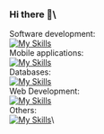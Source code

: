### Hi there 👋\
Software development:\
[![My Skills](https://skillicons.dev/icons?i=c,cpp,py)](https://skillicons.dev)\
Mobile applications:\
[![My Skills](https://skillicons.dev/icons?i=swift,kotlin)](https://skillicons.dev)\
Databases:\
[![My Skills](https://skillicons.dev/icons?i=cassandra,mysql,mongodb)](https://skillicons.dev)\
Web Development:\
[![My Skills](https://skillicons.dev/icons?i=html,css,tailwind,js,ts,react)](https://skillicons.dev)\
Others:\
[![My Skills](https://skillicons.dev/icons?i=arch,linux,bash,git,nginx)](https://skillicons.dev)\


<!--
**Szymoek02/Szymoek02** is a ✨ _special_ ✨ repository because its `README.md` (this file) appears on your GitHub profile.

Here are some ideas to get you started:

- 🔭 I’m currently working on ...
- 🌱 I’m currently learning ...
- 👯 I’m looking to collaborate on ...
- 🤔 I’m looking for help with ...
- 💬 Ask me about ...
- 📫 How to reach me: ...
- 😄 Pronouns: ...
- ⚡ Fun fact: ...
-->
